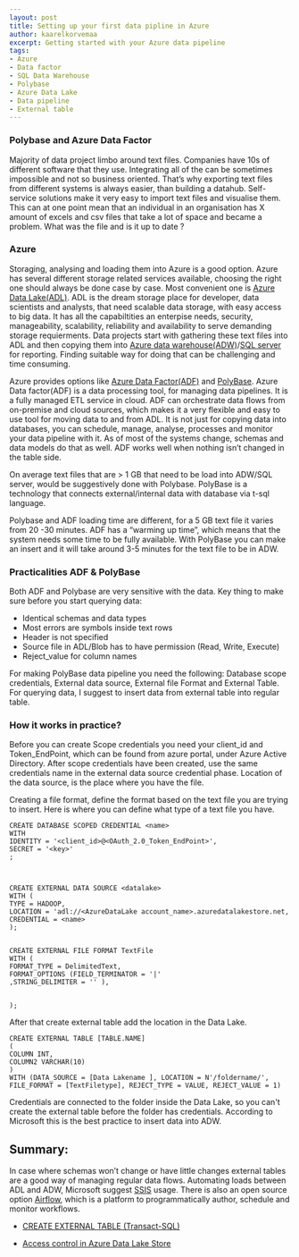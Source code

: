 ```yaml
---
layout: post
title: Setting up your first data pipline in Azure
author: kaarelkorvemaa
excerpt: Getting started with your Azure data pipeline
tags:
- Azure
- Data factor
- SQL Data Warehouse
- Polybase
- Azure Data Lake
- Data pipeline
- External table
---
```


### Polybase and Azure Data Factor
Majority of data project limbo around text files. Companies have 10s of different software that they use.  Integrating all of the can be sometimes impossible and not so business oriented. That’s why exporting text files from different systems is always easier, than building a datahub. Self-service solutions make it very easy to import text files and visualise them. This can at one point mean that an individual in an organisation has X amount of excels and csv files that take a lot of space and became a problem.  What was the file and is it up to date ?

### Azure
Storaging, analysing and loading them into Azure is a good option. Azure has several different storage related services available, choosing the right one should always be done case by case. Most convenient one is [Azure Data Lake(ADL)](https://azure.microsoft.com/en-us/solutions/data-lake/). ADL is the dream storage place for developer, data scientists and analysts, that need scalable data storage, with easy access to big data. It has all the capabiltities an enterpise needs, security, manageability, scalability, reliability and availability to serve demanding storage requierments. Data projects start with gathering these text files into ADL and then copying them into [Azure data warehouse(ADW)](https://azure.microsoft.com/en-us/services/sql-data-warehouse/?v=17.44)/[SQL server](https://azure.microsoft.com/en-us/services/sql-database/) for reporting. Finding suitable way for doing that can be challenging and time consuming.

Azure provides options like [ Azure Data Factor(ADF)](https://azure.microsoft.com/en-gb/services/data-factory/) and [PolyBase](https://docs.microsoft.com/en-us/sql/relational-databases/polybase/polybase-guide). Azure Data factor(ADF) is a data processing tool, for managing data pipelines. It is a fully managed ETL service in cloud. ADF can orchestrate data flows from on-premise and cloud sources, which makes it a very flexible and easy to use tool for moving data to and from ADL. It is not just for copying data into databases, you can schedule, manage, analyse, processes and monitor your data pipeline with it. As of most of the systems change, schemas and data models do that as well. ADF works well when nothing isn’t changed in the table side.

On average text files that are > 1 GB that need to be load into ADW/SQL server, would be suggestively done with Polybase. PolyBase is a technology that connects external/internal data with database via t-sql language.

Polybase and ADF loading time are different, for a 5 GB text file it varies from 20 -30 minutes. ADF has a “warming up time”, which means that the system needs some time to be fully available. With PolyBase you can make an insert and it will take around 3-5 minutes for the text file to be in ADW.

### Practicalities ADF & PolyBase

Both ADF and Polybase are very sensitive with the data. Key thing to make sure before you start querying data:

- Identical schemas and data types
- Most errors are symbols inside text rows
- Header is not specified
- Source file in ADL/Blob has to have permission (Read, Write, Execute)
- Reject_value for column names

For making PolyBase data pipeline you need the following: Database scope credentials, External data source, External file Format and External Table. For querying data, I suggest to insert data from external table into regular table.

### How it works in practice?

Before you can create Scope credentials you need your client_id and Token_EndPoint, which can be found from azure portal, under Azure Active Directory. After scope credentials have been created, use the same credentials name in the external data source credential phase. Location of the data source, is the place where you have the file.

Creating a file format, define the format based on the text file you are trying to insert. Here is where you can define what type of a text file you have.


```
CREATE DATABASE SCOPED CREDENTIAL <name>
WITH
IDENTITY = '<client_id>@<OAuth_2.0_Token_EndPoint>',
SECRET = '<key>'
;



CREATE EXTERNAL DATA SOURCE <datalake>
WITH (
TYPE = HADOOP,
LOCATION = 'adl://<AzureDataLake account_name>.azuredatalakestore.net,
CREDENTIAL = <name>
);


CREATE EXTERNAL FILE FORMAT TextFile
WITH (
FORMAT_TYPE = DelimitedText,
FORMAT_OPTIONS (FIELD_TERMINATOR = '|'
,STRING_DELIMITER = '' ),


);

```

After that create external table add the location in the Data Lake.

```
CREATE EXTERNAL TABLE [TABLE.NAME]
(
COLUMN INT,
COLUMN2 VARCHAR(10)
)
WITH (DATA_SOURCE = [Data Lakename ], LOCATION = N'/foldername/', FILE_FORMAT = [TextFiletype], REJECT_TYPE = VALUE, REJECT_VALUE = 1)
```

Credentials are connected to the folder inside the Data Lake, so you can't create the external table before the folder has credentials. According to Microsoft this is the best practice to insert data into ADW.



## Summary:
In case where schemas won’t change or have little changes external tables are a good way of managing regular data flows. Automating loads between ADL and ADW, Microsoft  suggest [SSIS](https://docs.microsoft.com/en-us/sql/integration-services/data-flow/azure-data-lake-store-source) usage. There is also an open source option [Airflow](https://airflow.apache.org/), which is a platform to programmatically author, schedule and monitor workflows.


* [CREATE EXTERNAL TABLE (Transact-SQL)](https://docs.microsoft.com/en-us/sql/t-sql/statements/create-external-table-transact-sql)

* [Access control in Azure Data Lake Store](https://docs.microsoft.com/en-us/azure/data-lake-store/data-lake-store-access-control)


